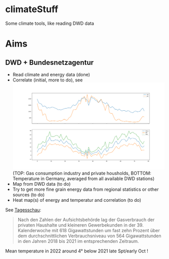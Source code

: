 # climateStuff
Some climate tools, like reading DWD data

# Aims
## DWD + Bundesnetzagentur
 * Read climate and energy data (done)
 * Correlate (initial, more to do), see ![](https://github.com/CodeforKarlsruhe/climateStuff/blob/main/dwd-bnetza.png) (TOP: Gas consumption industry and private housholds, BOTTOM:  Temperature in Germany, averaged from all available DWD stations)
 * Map from DWD data (to do)
 * Try to get more fine grain energy data from regional statistics or other sources (to do)
 * Heat map(s) of energy and temperatur and correlation (to do)

See [Tagesschau](https://www.tagesschau.de/wirtschaft/verbraucher/bundesnetzagentur-anstieg-gasverbrauch-101.html):
> Nach den Zahlen der Aufsichtsbehörde lag der Gasverbrauch der privaten Haushalte und kleineren Gewerbekunden in der 39. Kalenderwoche mit 618 Gigawattstunden um fast zehn Prozent über dem durchschnittlichen Verbrauchsniveau von 564 Gigawattstunden in den Jahren 2018 bis 2021 im entsprechenden Zeitraum.

Mean temperature in 2022 around 4° below 2021 late Spt/early Oct !



